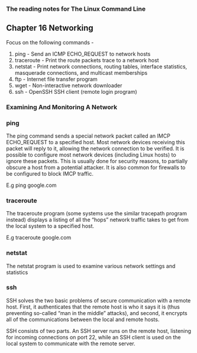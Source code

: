 ### The reading notes for The Linux Command Line


## Chapter 16 Networking
Focus on the following commands - 
1. ping - Send an ICMP ECHO_REQUEST to network hosts
2. traceroute - Print the route packets trace to a network host
3. netstat - Print network connections, routing tables, interface statistics, masquerade connections, and multicast memberships
4. ftp - Internet file transfer program
5. wget - Non-interactive network downloader
6. ssh - OpenSSH SSH client (remote login program)
### Examining And Monitoring A Network
### ping
The ping command sends a special network packet called an IMCP ECHO_REQUEST to a specified host. Most network devices receiving
this packet will reply to it, allowing the network connection to be verified. It is possible to configure most network devices (including Linux hosts) to ignore these packets. This is usually done for security reasons, to partially obscure
a host from a potential attacker. It is also common for firewalls to be configured to block IMCP traffic.

E.g ping google.com

### traceroute
The traceroute program (some systems use the similar tracepath program instead) displays a listing of all the “hops” network traffic takes to get from the local system to a specified host.

E.g traceroute google.com

### netstat
The netstat program is used to examine various network settings and statistics

### ssh
SSH solves the two basic problems of secure communication with a remote host. First, it authenticates that the remote host is who it says it is (thus preventing so-called “man in the middle” attacks), and second, it encrypts all of the communications between the local and remote hosts.

SSH consists of two parts. An SSH server runs on the remote host, listening for incoming connections on port 22, while an SSH client is used on the local system to communicate with the remote server.
